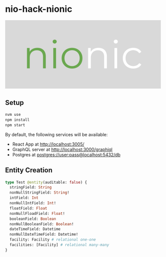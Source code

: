 # nio-hack-nionic

![nionic](./nionic.png)

## Setup

```sh
nvm use
npm install
npm start
```

By default, the following services will be available:

- React App at <http://localhost:3005/>
- GraphQL server at <http://localhost:3000/graphiql>
- Postgres at <postgres://user:pass@localhost:5432/db>

## Entity Creation

```graphql
type Test @entity(auditable: false) {
  stringField: String
  nonNullStringField: String!
  intField: Int
  nonNullIntField: Int!
  floatField: Float
  nonNullFloadField: Float!
  booleanField: Boolean
  nonNullBooleanField: Boolean!
  dateTimeField: Datetime
  nonNullDateTimeField: Datetime!
  facility: Facility # relational one-one
  facilities: [Facility] # relational many-many
}
```